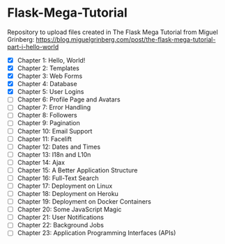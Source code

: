 # Flask-Mega-Tutorial

Repository to upload files created in The Flask Mega Tutorial from Miguel Grinberg: 
https://blog.miguelgrinberg.com/post/the-flask-mega-tutorial-part-i-hello-world

- [x] Chapter 1: Hello, World!
- [x] Chapter 2: Templates
- [x] Chapter 3: Web Forms
- [x] Chapter 4: Database
- [x] Chapter 5: User Logins
- [ ] Chapter 6: Profile Page and Avatars
- [ ] Chapter 7: Error Handling
- [ ] Chapter 8: Followers
- [ ] Chapter 9: Pagination
- [ ] Chapter 10: Email Support
- [ ] Chapter 11: Facelift
- [ ] Chapter 12: Dates and Times
- [ ] Chapter 13: I18n and L10n
- [ ] Chapter 14: Ajax
- [ ] Chapter 15: A Better Application Structure
- [ ] Chapter 16: Full-Text Search
- [ ] Chapter 17: Deployment on Linux
- [ ] Chapter 18: Deployment on Heroku
- [ ] Chapter 19: Deployment on Docker Containers
- [ ] Chapter 20: Some JavaScript Magic
- [ ] Chapter 21: User Notifications
- [ ] Chapter 22: Background Jobs
- [ ] Chapter 23: Application Programming Interfaces (APIs)
